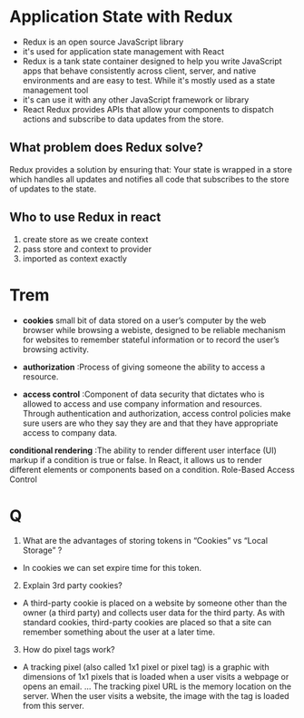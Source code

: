 # Application State with Redux

* Redux is an open source JavaScript library 
* it's used for application state management with React
* Redux is a tank state container designed to help you write JavaScript apps that behave consistently across client, server, and native environments and are easy to test. While it's mostly used as a state management tool 
* it's can use it with any other JavaScript framework or library
* React Redux provides APIs that allow your components to dispatch actions and subscribe to data updates from the store.

## What problem does Redux solve?
Redux provides a solution by ensuring that: Your state is wrapped in a store which handles all updates and notifies all code that subscribes to the store of updates to the state.

## Who to use Redux in react 
 1. create store as we create context 
 2. pass store and context to provider 
 3. imported as context exactly 

# Trem 
* **cookies** small bit of data stored on a user’s computer by the web browser while browsing a webiste, designed to be reliable mechanism for websites to remember stateful information or to record the user’s browsing activity.

* **authorization** :Process of giving someone the ability to access a resource.

* **access control** :Component of data security that dictates who is allowed to access and use company information and resources. Through authentication and authorization, access control policies make sure users are who they say they are and that they have appropriate access to company data.

**conditional rendering** :The ability to render different user interface (UI) markup if a condition is true or false. In React, it allows us to render different elements or components based on a condition.
Role-Based Access Control

# Q
1. What are the advantages of storing tokens in “Cookies” vs “Local Storage” ?
- In cookies we can set expire time for this token.

2. Explain 3rd party cookies?
- A third-party cookie is placed on a website by someone other than the owner (a third party) and collects user data for the third party. As with standard cookies, third-party cookies are placed so that a site can remember something about the user at a later time.

3. How do pixel tags work? 
- A tracking pixel (also called 1x1 pixel or pixel tag) is a graphic with dimensions of 1x1 pixels that is loaded when a user visits a webpage or opens an email. … The tracking pixel URL is the memory location on the server. When the user visits a website, the image with the tag is loaded from this server.
